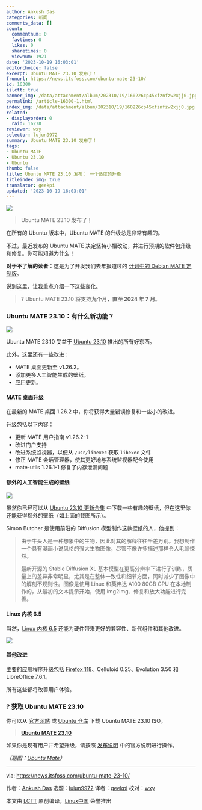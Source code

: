 ```yaml
---
author: Ankush Das
categories: 新闻
comments_data: []
count:
  commentnum: 0
  favtimes: 0
  likes: 0
  sharetimes: 0
  viewnum: 1921
date: '2023-10-19 16:03:01'
editorchoice: false
excerpt: Ubuntu MATE 23.10 发布了！
fromurl: https://news.itsfoss.com/ubuntu-mate-23-10/
id: 16300
islctt: true
banner_img: /data/attachment/album/202310/19/160226cp45xfznfzw2xjj0.jpg
permalink: /article-16300-1.html
index_img: /data/attachment/album/202310/19/160226cp45xfznfzw2xjj0.jpg.thumb.jpg
related:
- displayorder: 0
  raid: 16278
reviewer: wxy
selector: lujun9972
summary: Ubuntu MATE 23.10 发布了！
tags:
- Ubuntu MATE
- Ubuntu 23.10
- Ubuntu
thumb: false
title: Ubuntu MATE 23.10 发布： 一个适度的升级
titleindex_img: true
translator: geekpi
updated: '2023-10-19 16:03:01'
---
```


![](/data/attachment/album/202310/19/160226cp45xfznfzw2xjj0.jpg)



> 
> Ubuntu MATE 23.10 发布了！
> 
> 
> 


在所有的 Ubuntu 版本中，Ubuntu MATE 的升级总是非常有趣的。


不过，最近发布的 Ubuntu MATE 决定坚持小幅改动，并进行预期的软件包升级和修复。你可能知道为什么！


**对于不了解的读者**：这是为了开发我们去年报道过的 [计划中的 Debian MATE 定制版](/article-15119-1.html)。


说到这里，让我重点介绍一下这些变化。



> 
> ? Ubuntu MATE 23.10 将支持**九个月，直至 2024 年 7 月**。
> 
> 
> 


### Ubuntu MATE 23.10：有什么新功能？


![](/data/attachment/album/202310/19/160302pia1le1berkyy0nq.jpg)


Ubuntu MATE 23.10 受益于 [Ubuntu 23.10](https://news.itsfoss.com/ubuntu-23-10/) 推出的所有好东西。


此外，这里还有一些改进：


* MATE 桌面更新至 v1.26.2。
* 添加更多人工智能生成的壁纸。
* 应用更新。


#### MATE 桌面升级


在最新的 MATE 桌面 1.26.2 中，你将获得大量错误修复和一些小的改进。


升级包括以下内容：


* 更新 MATE 用户指南 v1.26.2-1
* 改进门户支持
* 改进系统监视器，以便从 `/usr/libexec` 获取 `libexec` 文件
* 修正 MATE 会话管理器，使其更好地与系统监视器配合使用
* mate-utils 1.26.1-1 修复了内存泄漏问题


#### 额外的人工智能生成的壁纸


![](/data/attachment/album/202310/19/160303h4p4vs2qv4jv4mq4.jpg)


虽然你已经可以从 [Ubuntu 23.10 更新合集](https://ubuntu.com/blog/into-the-labyrinth) 中下载一些有趣的壁纸，但在这里你还能获得额外的壁纸（如上面的截图所示）。


Simon Butcher 是使用前沿的 Diffusion 模型制作这款壁纸的人，他提到：



> 
> 由于牛头人是一种想象中的生物，因此对其的解释往往千差万别。我想制作一个具有漫画小说风格的强大生物图像，尽管不像许多描述那样令人毛骨悚然。
> 
> 
> 最新开源的 Stable Diffusion XL 基本模型在更高分辨率下进行了训练，质量上的差异非常明显，尤其是在整体一致性和细节方面，同时减少了图像中的解剖不规则性。图像是使用 Linux 和英伟达 A100 80GB GPU 在本地制作的，从最初的文本提示开始，使用 img2img、修复和放大功能进行完善。
> 
> 
> 


#### Linux 内核 6.5


当然，[Linux 内核 6.5](https://news.itsfoss.com/linux-kernel-6-5-release/) 还能为硬件带来更好的兼容性、新代组件和其他改进。


![](/data/attachment/album/202310/19/160303ghkhlln62h9ng7g3.jpg)


#### 其他改进


主要的应用程序升级包括 [Firefox 118](https://news.itsfoss.com/firefox-118-release/)、Celluloid 0.25、Evolution 3.50 和 LibreOffice 7.6.1。


所有这些都将改善用户体验。


### ? 获取 Ubuntu MATE 23.10


你可以从 [官方网站](https://ubuntu-mate.org/download/) 或 [Ubuntu 仓库](https://cdimage.ubuntu.com/ubuntu-mate/releases/23.10/) 下载 Ubuntu MATE 23.10 ISO。



> 
> **[Ubuntu MATE 23.10](https://cdimage.ubuntu.com/ubuntu-mate/releases/23.10/release/)**
> 
> 
> 


如果你是现有用户并希望升级，请按照 [发布说明](https://ubuntu-mate.org/blog/ubuntu-mate-lunar-lobster-release-notes/) 中的官方说明进行操作。


*（题图：[Ubuntu Mate](https://ubuntu-mate.org/blog/ubuntu-mate-mantic-minotaur-release-notes/)）*




---


via: <https://news.itsfoss.com/ubuntu-mate-23-10/>


作者：[Ankush Das](https://news.itsfoss.com/author/ankush/) 选题：[lujun9972](https://github.com/lujun9972) 译者：[geekpi](https://github.com/geekpi) 校对：[wxy](https://github.com/wxy)


本文由 [LCTT](https://github.com/LCTT/TranslateProject) 原创编译，[Linux中国](https://linux.cn/) 荣誉推出
